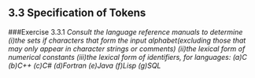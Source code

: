 3.3 Specification of Tokens
---------------------------------------------
###Exercise 3.3.1
_Consult the language reference manuals to determine_ 
_(i)the sets if characters that form the input alphabet(excluding those that may only appear_
_in  character strings or comments)_
_(ii)the lexical form of numerical constants_
_(iii)the lexical form of identifiers, for languages:_
_(a)C  (b)C++  (c)C#  (d)Fortran  (e)Java (f)Lisp (g)SQL_
